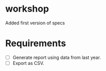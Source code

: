 # workshop
Added first version of specs

# Requirements
- [ ] Generate report using data from last year.
- [ ] Export as CSV.